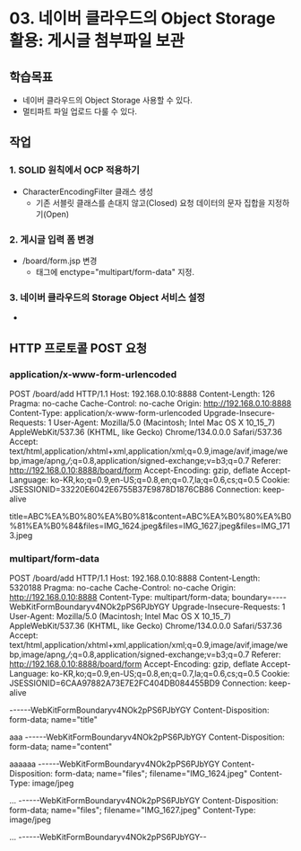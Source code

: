 # 03. 네이버 클라우드의 Object Storage 활용: 게시글 첨부파일 보관

## 학습목표

- 네이버 클라우드의 Object Storage 사용할 수 있다.
- 멀티파트 파일 업로드 다룰 수 있다.

## 작업

### 1. SOLID 원칙에서 OCP 적용하기

- CharacterEncodingFilter 클래스 생성
  - 기존 서블릿 클래스를 손대지 않고(Closed) 요청 데이터의 문자 집합을 지정하기(Open)


### 2. 게시글 입력 폼 변경 

- /board/form.jsp 변경
  - <form> 태그에 enctype="multipart/form-data" 지정.

### 3. 네이버 클라우드의 Storage Object 서비스 설정

- 
  
  
## HTTP 프로토콜 POST 요청
### application/x-www-form-urlencoded
POST /board/add HTTP/1.1
Host: 192.168.0.10:8888
Content-Length: 126
Pragma: no-cache
Cache-Control: no-cache
Origin: http://192.168.0.10:8888
Content-Type: application/x-www-form-urlencoded
Upgrade-Insecure-Requests: 1
User-Agent: Mozilla/5.0 (Macintosh; Intel Mac OS X 10_15_7) AppleWebKit/537.36 (KHTML, like Gecko) Chrome/134.0.0.0 Safari/537.36
Accept: text/html,application/xhtml+xml,application/xml;q=0.9,image/avif,image/webp,image/apng,*/*;q=0.8,application/signed-exchange;v=b3;q=0.7
Referer: http://192.168.0.10:8888/board/form
Accept-Encoding: gzip, deflate
Accept-Language: ko-KR,ko;q=0.9,en-US;q=0.8,en;q=0.7,la;q=0.6,cs;q=0.5
Cookie: JSESSIONID=33220E6042E6755B37E9878D1876CB86
Connection: keep-alive

title=ABC%EA%B0%80%EA%B0%81&content=ABC%EA%B0%80%EA%B0%81%EA%B0%84&files=IMG_1624.jpeg&files=IMG_1627.jpeg&files=IMG_1713.jpeg

### multipart/form-data
POST /board/add HTTP/1.1
Host: 192.168.0.10:8888
Content-Length: 5320188
Pragma: no-cache
Cache-Control: no-cache
Origin: http://192.168.0.10:8888
Content-Type: multipart/form-data; boundary=----WebKitFormBoundaryv4NOk2pPS6PJbYGY
Upgrade-Insecure-Requests: 1
User-Agent: Mozilla/5.0 (Macintosh; Intel Mac OS X 10_15_7) AppleWebKit/537.36 (KHTML, like Gecko) Chrome/134.0.0.0 Safari/537.36
Accept: text/html,application/xhtml+xml,application/xml;q=0.9,image/avif,image/webp,image/apng,*/*;q=0.8,application/signed-exchange;v=b3;q=0.7
Referer: http://192.168.0.10:8888/board/form
Accept-Encoding: gzip, deflate
Accept-Language: ko-KR,ko;q=0.9,en-US;q=0.8,en;q=0.7,la;q=0.6,cs;q=0.5
Cookie: JSESSIONID=6CAA97882A73E7E2FC404DB084455BD9
Connection: keep-alive

------WebKitFormBoundaryv4NOk2pPS6PJbYGY
Content-Disposition: form-data; name="title"

aaa
------WebKitFormBoundaryv4NOk2pPS6PJbYGY
Content-Disposition: form-data; name="content"

aaaaaa
------WebKitFormBoundaryv4NOk2pPS6PJbYGY
Content-Disposition: form-data; name="files"; filename="IMG_1624.jpeg"
Content-Type: image/jpeg

...
------WebKitFormBoundaryv4NOk2pPS6PJbYGY
Content-Disposition: form-data; name="files"; filename="IMG_1627.jpeg"
Content-Type: image/jpeg

...
------WebKitFormBoundaryv4NOk2pPS6PJbYGY--